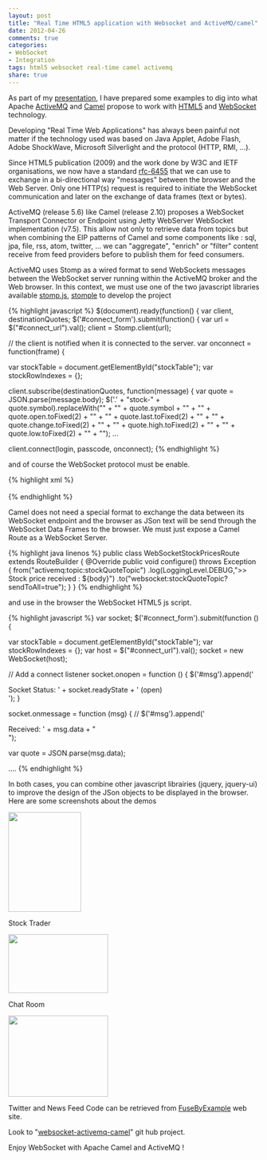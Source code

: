 ```yaml
---
layout: post
title: "Real Time HTML5 application with Websocket and ActiveMQ/camel"
date: 2012-04-26
comments: true
categories:
- WebSocket
- Integration
tags: html5 websocket real-time camel activemq
share: true
---
```


As part of my [presentation](http://fusesource.com/apache-camel-conference-2012/"CamelOne), I have prepared some examples to dig into what Apache
[ActiveMQ](http://activemq.apache.org/) and [Camel](http://camel.apache.org/) propose to work with
[HTML5](http://www.html5rocks.com/en/) and [WebSocket](http://www.websocket.org/) technology.

Developing "Real Time Web Applications" has always been painful not matter if the technology used was based on Java Applet,
Adobe Flash, Adobe ShockWave, Microsoft Silverlight and the protocol (HTTP, RMI, ...).

Since HTML5 publication (2009) and the work done by W3C and IETF organisations, we now have a standard
[rfc-6455](http://datatracker.ietf.org/doc/rfc6455/) that we can use to exchange in a bi-directional way "messages" between the browser and the Web Server.
Only one HTTP(s) request is required to initiate the WebSocket communication and later on the exchange of data frames (text or bytes).

ActiveMQ (release 5.6) like Camel (release 2.10) proposes a WebSocket Transport Connector or Endpoint using Jetty WebServer WebSocket implementation (v7.5).
This allow not only to retrieve data from topics but when combining the EIP patterns of Camel and some components like : sql, jpa, file, rss, atom, twitter, ...
we can "aggregate", "enrich" or "filter" content receive from feed providers before to publish them for feed consumers.

ActiveMQ uses Stomp as a wired format to send WebSockets messages between the WebSocket server running within the ActiveMQ broker and the Web browser.
In this context, we must use one of the two javascript libraries available [stomp.js](http://www.jmesnil.net/stomp-websocket/doc/),
[stomple](https://github.com/krukow/stomple) to develop the project

{% highlight javascript %}
$(document).ready(function() {
var client, destinationQuotes;
$('#connect_form').submit(function() {
var url = $("#connect_url").val();
client = Stomp.client(url);

// the client is notified when it is connected to the server.
var onconnect = function(frame) {

var stockTable = document.getElementById("stockTable");
var stockRowIndexes = {};

client.subscribe(destinationQuotes, function(message) {
var quote = JSON.parse(message.body);
$('.' + "stock-" + quote.symbol).replaceWith("" +
"" + quote.symbol + "" +
"" + quote.open.toFixed(2) + "" +
"" + quote.last.toFixed(2) + "" +
"" + quote.change.toFixed(2) + "" +
"" + quote.high.toFixed(2) + "" +
"" + quote.low.toFixed(2) + "" +
"");
...

client.connect(login, passcode, onconnect);
{% endhighlight %}

and of course the WebSocket protocol must be enable.

{% highlight xml %}
<transportconnectors><br/>
    <transportconnector name="websocket" uri="ws://0.0.0.0:61614"></transportconnector>
</transportconnectors><br/>
{% endhighlight %}

Camel does not need a special format to exchange the data between its WebSocket endpoint and the browser as JSon text will be send through the WebSocket Data Frames to the browser. We must just expose a Camel Route as a WebSocket Server.

{% highlight java linenos %}
public class WebSocketStockPricesRoute extends RouteBuilder {
    @Override
    public void configure() throws Exception {
       from("activemq:topic:stockQuoteTopic")
       .log(LoggingLevel.DEBUG,"&gt;&gt; Stock price received : ${body}")
       .to("websocket:stockQuoteTopic?sendToAll=true");
     }
}
{% endhighlight %}

and use in the browser the WebSocket HTML5 js script.

{% highlight javascript %}
var socket;
$('#connect_form').submit(function () {

var stockTable = document.getElementById("stockTable");
var stockRowIndexes = {};
var host = $("#connect_url").val();
socket = new WebSocket(host);

// Add a connect listener
socket.onopen = function () {
$('#msg').append('<div class="event">
Socket Status: ' + socket.readyState + ' (open)</div>
');
}

socket.onmessage = function (msg) {
// $('#msg').append('<div class="message">
Received: ' + msg.data + "</div>
");

var quote = JSON.parse(msg.data);

....
{% endhighlight %}

In both cases, you can combine other javascript librairies (jquery, jquery-ui) to improve the design of the JSon objects to be displayed in the browser.
Here are some screenshots about the demos

<a href="{{site.url}}/assets/images//activemq-stocks.png" imageanchor="1">
  <img border="0" height="200" src="{{site.url}}/assets/images//activemq-stocks.png" width="146"/>
</a>

Stock Trader

<a href="{{site.url}}/assets/images/chat-camel.png" imageanchor="1">
   <img border="0" height="118" src="{{site.url}}/assets/images/chat-camel.png" width="200"/>
</a>

Chat Room

<a href="{{site.url}}/assets/images//news-camel.png" imageanchor="1">
   <img border="0" height="163" src="{{site.url}}/assets/images/news-camel.png" width="200"/>
</a>

Twitter and News Feed Code can be retrieved from [FuseByExample](https://github.com/FuseByExample/) web site.

Look to "[websocket-activemq-camel](https://github.com/FuseByExample/websocket-activemq-camel)" git hub project.

Enjoy WebSocket with Apache Camel and ActiveMQ !
